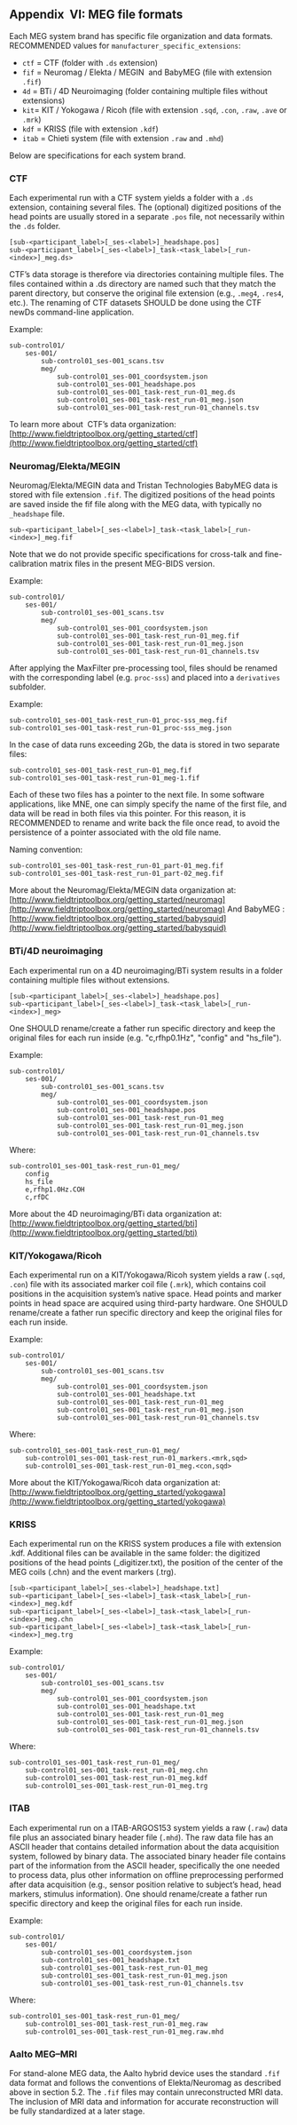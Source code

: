 Appendix  VI: MEG file formats
------------------------------

Each MEG system brand has specific file organization and data formats.
RECOMMENDED values for `manufacturer_specific_extensions`:
-   `ctf` = CTF (folder with `.ds` extension)
-   `fif` = Neuromag / Elekta / MEGIN  and BabyMEG (file with extension `.fif`)
-   `4d` = BTi / 4D Neuroimaging (folder containing multiple files without extensions)
-   `kit`= KIT / Yokogawa / Ricoh (file with extension `.sqd`, `.con`, `.raw`, `.ave` or `.mrk`)
-   `kdf` = KRISS (file with extension `.kdf`)
-   `itab` = Chieti system (file with extension `.raw` and `.mhd`)

Below are specifications for each system brand.

### CTF

Each experimental run with a CTF system yields a folder with a `.ds` extension, containing several files. The (optional) digitized positions of the head points are usually stored in a separate `.pos` file, not necessarily within the `.ds` folder.

```
[sub-<participant_label>[_ses-<label>]_headshape.pos]
sub-<participant_label>[_ses-<label>]_task-<task_label>[_run-<index>]_meg.ds>
```

CTF’s data storage is therefore via directories containing multiple files. The files contained within a .ds directory are named such that they match the parent directory, but conserve the original file extension (e.g., `.meg4`, `.res4`, etc.). The renaming of CTF datasets SHOULD be done using the CTF newDs command-line application.

Example:
```
sub-control01/
    ses-001/
        sub-control01_ses-001_scans.tsv
        meg/
            sub-control01_ses-001_coordsystem.json
            sub-control01_ses-001_headshape.pos
            sub-control01_ses-001_task-rest_run-01_meg.ds
            sub-control01_ses-001_task-rest_run-01_meg.json
            sub-control01_ses-001_task-rest_run-01_channels.tsv
```

To learn more about  CTF’s data organization: [http://www.fieldtriptoolbox.org/getting_started/ctf](http://www.fieldtriptoolbox.org/getting_started/ctf)

### Neuromag/Elekta/MEGIN

Neuromag/Elekta/MEGIN data and Tristan Technologies BabyMEG data is stored with file extension `.fif`. The digitized positions of the head points are saved inside the fif file along with the MEG data, with typically no `_headshape` file.

```
sub-<participant_label>[_ses-<label>]_task-<task_label>[_run-<index>]_meg.fif
```

Note that we do not provide specific specifications for cross-talk and fine-calibration matrix files in the present MEG-BIDS version.

Example:
```
sub-control01/
    ses-001/
        sub-control01_ses-001_scans.tsv
        meg/
            sub-control01_ses-001_coordsystem.json
            sub-control01_ses-001_task-rest_run-01_meg.fif
            sub-control01_ses-001_task-rest_run-01_meg.json
            sub-control01_ses-001_task-rest_run-01_channels.tsv
```

After applying the MaxFilter pre-processing tool, files should be renamed with the corresponding label (e.g. `proc-sss`) and placed into a `derivatives` subfolder.

Example:
```
sub-control01_ses-001_task-rest_run-01_proc-sss_meg.fif
sub-control01_ses-001_task-rest_run-01_proc-sss_meg.json
```

In the case of data runs exceeding 2Gb, the data is stored in two separate files:
```
sub-control01_ses-001_task-rest_run-01_meg.fif
sub-control01_ses-001_task-rest_run-01_meg-1.fif
```

Each of these two files has a pointer to the next file. In some software applications, like MNE, one can simply specify the name of the first file, and data will be read in both files via this pointer. For this reason, it is RECOMMENDED to rename and write back the file once read, to avoid the persistence of a pointer associated with the old file name.

Naming convention:
```
sub-control01_ses-001_task-rest_run-01_part-01_meg.fif
sub-control01_ses-001_task-rest_run-01_part-02_meg.fif
```

More about the Neuromag/Elekta/MEGIN data organization at:
[http://www.fieldtriptoolbox.org/getting_started/neuromag](http://www.fieldtriptoolbox.org/getting_started/neuromag)
And BabyMEG :
[http://www.fieldtriptoolbox.org/getting_started/babysquid](http://www.fieldtriptoolbox.org/getting_started/babysquid)

### BTi/4D neuroimaging

Each experimental run on a 4D neuroimaging/BTi system results in a folder containing multiple files without extensions.

```
[sub-<participant_label>[_ses-<label>]_headshape.pos]
sub-<participant_label>[_ses-<label>]_task-<task_label>[_run-<index>]_meg>
```

One SHOULD rename/create a father run specific directory and keep the original files for each run inside (e.g. "c,rfhp0.1Hz", "config" and "hs_file").

Example:
```
sub-control01/
    ses-001/
        sub-control01_ses-001_scans.tsv
        meg/
            sub-control01_ses-001_coordsystem.json
            sub-control01_ses-001_headshape.pos
            sub-control01_ses-001_task-rest_run-01_meg
            sub-control01_ses-001_task-rest_run-01_meg.json
            sub-control01_ses-001_task-rest_run-01_channels.tsv
```

Where:
```
sub-control01_ses-001_task-rest_run-01_meg/
    config
    hs_file
    e,rfhp1.0Hz.COH
    c,rfDC
```

More about the 4D neuroimaging/BTi data organization at: [http://www.fieldtriptoolbox.org/getting_started/bti](http://www.fieldtriptoolbox.org/getting_started/bti)

### KIT/Yokogawa/Ricoh

Each experimental run on a KIT/Yokogawa/Ricoh system yields a raw (`.sqd`, `.con`) file with its associated marker coil file (`.mrk`), which contains coil positions in the acquisition system’s native space. Head points and marker points in head space are acquired using third-party hardware. One SHOULD rename/create a father run specific directory and keep the original files for each run inside.

Example:
```
sub-control01/
    ses-001/
        sub-control01_ses-001_scans.tsv
        meg/
            sub-control01_ses-001_coordsystem.json
            sub-control01_ses-001_headshape.txt
            sub-control01_ses-001_task-rest_run-01_meg
            sub-control01_ses-001_task-rest_run-01_meg.json
            sub-control01_ses-001_task-rest_run-01_channels.tsv
```

Where:
```
sub-control01_ses-001_task-rest_run-01_meg/
    sub-control01_ses-001_task-rest_run-01_markers.<mrk,sqd>
    sub-control01_ses-001_task-rest_run-01_meg.<con,sqd>
```

More about the KIT/Yokogawa/Ricoh data organization at: [http://www.fieldtriptoolbox.org/getting_started/yokogawa](http://www.fieldtriptoolbox.org/getting_started/yokogawa)

### KRISS

Each experimental run on the KRISS system produces a file with extension .kdf. Additional files can be available in the same folder: the digitized positions of the head points (_digitizer.txt), the position of the center of the MEG coils (.chn) and the event markers (.trg).
```
[sub-<participant_label>[_ses-<label>]_headshape.txt]
sub-<participant_label>[_ses-<label>]_task-<task_label>[_run-<index>]_meg.kdf
sub-<participant_label>[_ses-<label>]_task-<task_label>[_run-<index>]_meg.chn
sub-<participant_label>[_ses-<label>]_task-<task_label>[_run-<index>]_meg.trg
```

Example:
```
sub-control01/
    ses-001/
        sub-control01_ses-001_scans.tsv
        meg/
            sub-control01_ses-001_coordsystem.json
            sub-control01_ses-001_headshape.txt
            sub-control01_ses-001_task-rest_run-01_meg
            sub-control01_ses-001_task-rest_run-01_meg.json
            sub-control01_ses-001_task-rest_run-01_channels.tsv
```

Where:
```
sub-control01_ses-001_task-rest_run-01_meg/
    sub-control01_ses-001_task-rest_run-01_meg.chn
    sub-control01_ses-001_task-rest_run-01_meg.kdf
    sub-control01_ses-001_task-rest_run-01_meg.trg
```

### ITAB

Each experimental run on a ITAB-ARGOS153 system yields a raw (`.raw`) data file plus an associated binary header file (`.mhd`). The raw data file has an ASCII header that contains detailed information about the data acquisition system, followed by binary data. The associated binary header file contains part of the information from the ASCII header, specifically the one needed to process data, plus other information on offline preprocessing performed after data acquisition (e.g., sensor position relative to subject’s head, head markers, stimulus information). One should rename/create a father run specific directory and keep the original files for each run inside.

Example:
```
sub-control01/
    ses-001/
        sub-control01_ses-001_coordsystem.json
        sub-control01_ses-001_headshape.txt
        sub-control01_ses-001_task-rest_run-01_meg
        sub-control01_ses-001_task-rest_run-01_meg.json
        sub-control01_ses-001_task-rest_run-01_channels.tsv
```

Where:
```
sub-control01_ses-001_task-rest_run-01_meg/
    sub-control01_ses-001_task-rest_run-01_meg.raw
    sub-control01_ses-001_task-rest_run-01_meg.raw.mhd
```

### Aalto MEG–MRI

For stand-alone MEG data, the Aalto hybrid device uses the standard `.fif` data format and follows the conventions of Elekta/Neuromag as described above in section 5.2. The `.fif` files may contain unreconstructed MRI data. The inclusion of MRI data and information for accurate reconstruction will be fully standardized at a later stage.
